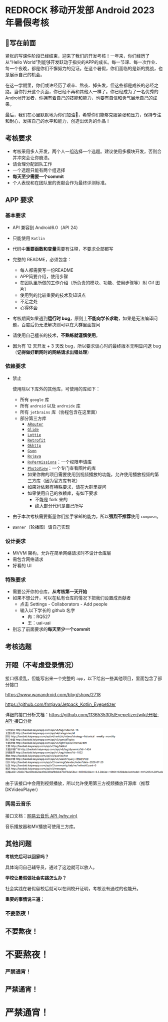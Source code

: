 # REDROCK 移动开发部 Android 2023年暑假考核

## 📝写在前面

​	紧张的写课件阶段已经结束，迎来了我们的开发考核！一年来，你们经历了从“Hello World”到能够开发跃动于指尖的APP的成长。每一节课、每一次作业、每一个夜晚，都是你们不懈努力的见证。在这个暑假，你们面临的是新的挑战，也是展示自己的机会。

​	在这一学期里，你们或许经历了艰辛、熬夜、掉头发，但这些都是成长的必经之路。当你打开这个页面，你已经不再和其他人一样了。你已经成为了一名优秀的Android开发者，你拥有着自己的技能和能力，也要有自信和勇气展示自己的成果。

​	最后，我们在心里默默地为你们加油💪，希望你们能够克服紧张和压力，保持专注和耐心，发挥自己的水平和能力，创造出优秀的作品！

## 考核要求

- 考核采用多人开发，两个人一组选择一个选题。建议使用多模块开发，否则合并冲突会让你崩溃。
- 请合理分配团队工作
- 一个选题只能有两个组选择
- **每天至少需要一个commit**
- 个人表现和在团队里的贡献会作为最终评测标准。

## APP 要求

### 基本要求

- API 兼容到 Android6.0（API 24）
- 只能使用 `Kotlin`
- 代码中**重要函数和变量**需要有注释，不要求全部都写

- 完整的 README，必须包含：
  - 每人都需要写一份README
  - APP简要介绍，使用步骤
  - 在团队里所做的工作介绍（所负责的模块、功能、使用步骤等）附 Gif 图片）
  - 使用到的比较重要的技术及知识点
  - 不足之处
  - 心得体会
- 考核期间如果遇到**运行时 bug**，原则上**不能向学长求助**，如果是无法编译问题，百度后仍无法解决则可以在大群里面提问
- 请使用自己擅长的技术，**不熟练就谨慎使用**。
- 因为有 12 天开发 + 3 天改 bug，所以要求谈心时的最终版本无明显闪退 bug（**记得做好断网时的网络请求出错处理**）

### 依赖要求

- 禁止

  使用除以下库外的其他库，可使用的库如下：

  - 所有 `google` 库
  - 所有 `android` 以及 `androidx` 库
  - 所有 `jetbrains` 库（协程包含在这里面）
  - 部分第三方库
    - [`ARouter`](https://github.com/alibaba/ARouter)
    - [`Glide`](https://github.com/bumptech/glide)
    - [`Lottie`](https://lottiefiles.com/blog/working-with-lottie/getting-started-with-lottie-animations-in-android-app)
    - [`Retrofit`](https://github.com/square/retrofit)
    - [`Okhttp`](https://github.com/square/okhttp)
    - [`Gson`](https://github.com/google/gson)
    - [`Rxjava`](https://github.com/ReactiveX/RxJava)
    - [`RxPermissions`](https://github.com/tbruyelle/RxPermissions)：一个权限申请库
    - [`PhotoView`](https://github.com/Baseflow/PhotoView)：一个专门查看图片的库
    - 如果你做的项目需要使用到视频播放的功能，允许使用播放视频的第三方库（因为官方库有坑）
    - 如果对依赖有特殊要求，请在大群里提问
    - 如果使用自己的依赖库，有如下要求
      - 不能是 fork 来的
      - 绝大部分代码是自己所写

- 由于本次考核需要衡量你们接手掌邮的能力，所以**强烈不推荐**使用 `compose`。

- `Banner`（轮播图）请自己实现

### 设计要求

- MVVM 架构，允许在简单网络请求时不设计仓库层
- 需包含网络请求
- 好看的 UI

### 特殊要求

- 需要公开你的仓库，**从考核第一天开始**
- 如果不想公开，可以在私有仓库的情况下把我们设置成贡献者
  - 点击 Settings - Collaborators - Add people
  - 输入以下学长的 github 名字
    - 冉：RQ527
    - 王：uai-uai
- 别忘了前面要求的**每天至少一个commit**

## 考核选题

## 开眼（不考虑登录情况）

接口很凌乱，但能写出来一个完整的 `app`，以下给出一些其他项目，里面包含了部分接口

https://www.wanandroid.com/blog/show/2718

https://github.com/fmtjava/Jetpack_Kotlin_Eyepetizer

详细的接口分析文档：https://github.com/1136535305/Eyepetizer/wiki/开眼-API-接口分析

![img](https://github.com/985892345/Redrock2022-AndroidSummerWork/raw/main/img/%E5%BC%80%E7%9C%BC%E9%83%A8%E5%88%86%E6%8E%A5%E5%8F%A3.png)

由于该接口中会用到视频播放，所以允许使用第三方视频播放开源库（推荐DKVideoPlayer）

### 网易云音乐

接口文档：[网易云音乐 API (why.vin)](http://why.vin:2023/)

音乐播放器和MV播放可使用三方库。

## 其他问题

**考核完后可以回家吗？**

具体询问自己辅导员，通过了这边就可以放人。

**学校让暑假做社会实践怎么办？**

社会实践在暑假留校后就可以在网校开证明，考核没有通过的也能开。

**重要的事情说三遍：**



### 不要熬夜！

## 不要熬夜！

# 不要熬夜！



### 严禁通宵！

## 严禁通宵！

# 严禁通宵！

